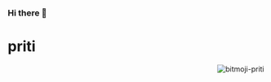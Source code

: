 ### Hi there 👋

<h1> priti</h1>
<div align="right" >
  <a href="https://ibb.co/KsWjkZN"><img align="right" src="https://i.ibb.co/KsWjkZN/bitmoji-priti.png" alt="bitmoji-priti" border="0"></a>
</div>
